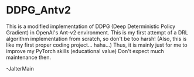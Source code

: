 # DDPG_Antv2
This is a modified implementation of DDPG (Deep Deterministic Policy Gradient) in OpenAI's Ant-v2 environment.
This is my first attempt of a DRL algorithm implementation from scratch, so don't be too harsh!
(Also, this is like my first proper coding project... haha...)
Thus, it is mainly just for me to improve my PyTorch skills (educational value)
Don't expect much maintenance then.

-JalterMain
